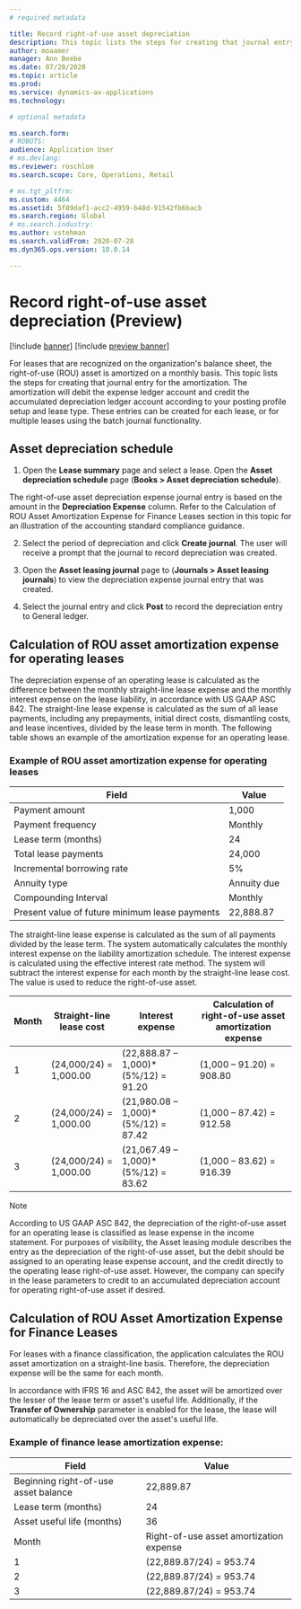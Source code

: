 ```yaml
---
# required metadata

title: Record right-of-use asset depreciation
description: This topic lists the steps for creating that journal entry for the amortization, which is necessary for leases that recognized on an organization's balance sheet. 
author: moaamer
manager: Ann Beebe
ms.date: 07/28/2020
ms.topic: article
ms.prod: 
ms.service: dynamics-ax-applications
ms.technology: 

# optional metadata

ms.search.form: 
# ROBOTS: 
audience: Application User
# ms.devlang: 
ms.reviewer: roschlom
ms.search.scope: Core, Operations, Retail

# ms.tgt_pltfrm: 
ms.custom: 4464
ms.assetid: 5f89daf1-acc2-4959-b48d-91542fb6bacb
ms.search.region: Global
# ms.search.industry: 
ms.author: vstehman
ms.search.validFrom: 2020-07-28
ms.dyn365.ops.version: 10.0.14

---
```


# Record right-of-use asset depreciation (Preview)

[!include [banner](../includes/banner.md)]
[!include [preview banner](../includes/preview-banner.md)]

For leases that are recognized on the organization's balance sheet, the right-of-use (ROU) asset is amortized on a monthly basis. This topic lists the steps for creating that journal entry for the amortization. The amortization will debit the expense ledger account and credit the accumulated depreciation ledger account according to your posting profile setup and lease type. These entries can be created for each lease, or for multiple leases using the batch journal functionality.

## Asset depreciation schedule
1. Open the **Lease summary** page and select a lease. Open the **Asset depreciation schedule** page (**Books > Asset depreciation schedule**).

The right-of-use asset depreciation expense journal entry is based on the amount in the **Depreciation Expense** column. Refer to the Calculation of ROU Asset Amortization Expense for Finance Leases section in this topic for an illustration of the accounting standard compliance guidance.

2. Select the period of depreciation and click **Create journal**. The user will receive a prompt that the journal to record depreciation was created.

3. Open the **Asset leasing journal** page to (**Journals > Asset leasing journals**) to view the depreciation expense journal entry that was created.

4. Select the journal entry and click **Post** to record the depreciation entry to General ledger.

## Calculation of ROU asset amortization expense for operating leases

The depreciation expense of an operating lease is calculated as the difference between the monthly straight-line lease expense and the monthly interest expense on the lease liability, in accordance with US GAAP ASC 842. The straight-line lease expense is calculated as the sum of all lease payments, including any prepayments, initial direct costs, dismantling costs, and lease incentives, divided by the lease term in month. The following table shows an example of the amortization expense for an operating lease. 

### Example of ROU asset amortization expense for operating leases

|     Field                                             	|     Value          	|
|-------------------------------------------------------	|--------------------	|
|     Payment amount                                    	|     1,000          	|
|     Payment frequency                                 	|     Monthly        	|
|     Lease term (months)                               	|     24             	|
|     Total lease payments                              	|     24,000         	|
|     Incremental borrowing rate                        	|     5%             	|
|     Annuity type                                      	|     Annuity due    	|
|     Compounding Interval                              	|     Monthly        	|
|     Present value of future minimum lease payments    	|     22,888.87      	|

The straight-line lease expense is calculated as the sum of all payments divided by the lease term. The system automatically calculates the monthly interest expense on the liability amortization schedule. The interest expense is calculated using the effective interest rate method. The system will subtract the interest expense for each month by the straight-line lease cost. The value is used to reduce the right-of-use asset.

|     Month    	|     Straight-line lease cost    	|     Interest expense                       	|     Calculation of right-of-use asset amortization expense    	|
|--------------	|---------------------------------	|--------------------------------------------	|---------------------------------------------------------------	|
|     1        	|     (24,000/24) = 1,000.00      	|     (22,888.87 – 1,000)*(5%/12) = 91.20    	|     (1,000 – 91.20) = 908.80                                  	|
|     2        	|     (24,000/24) = 1,000.00      	|     (21,980.08 – 1,000)*(5%/12) = 87.42    	|     (1,000 – 87.42) = 912.58                                  	|
|     3        	|     (24,000/24) = 1,000.00      	|     (21,067.49 – 1,000)*(5%/12) = 83.62    	|     (1,000 – 83.62) = 916.39                                  	|


> [!Note] 
> According to US GAAP ASC 842, the depreciation of the right-of-use asset for an operating lease is classified as lease expense in the income statement. For purposes of visibility, the Asset leasing module describes the entry as the depreciation of the right-of-use asset, but the debit should be assigned to an operating lease expense account, and the credit directly to the operating lease right-of-use asset. However, the company can specify in the lease parameters to credit to an accumulated depreciation account for operating right-of-use asset if desired.

## Calculation of ROU Asset Amortization Expense for Finance Leases

For leases with a finance classification, the application calculates the ROU asset amortization on a straight-line basis. Therefore, the depreciation expense will be the same for each month.

In accordance with IFRS 16 and ASC 842, the asset will be amortized over the lesser of the lease term or asset's useful life. Additionally, if the **Transfer of Ownership** parameter is enabled for the lease, the lease will automatically be depreciated over the asset's useful life.

### Example of finance lease amortization expense:

|     Field                                   	|     Value                                      	|
|---------------------------------------------	|------------------------------------------------	|
|     Beginning right-of-use asset balance    	|     22,889.87                                  	|
|     Lease term (months)                     	|     24                                         	|
|     Asset useful life (months)              	|     36                                         	|
|     Month                                   	|     Right-of-use asset amortization expense    	|
|     1                                       	|     (22,889.87/24) = 953.74                    	|
|     2                                       	|     (22,889.87/24) = 953.74                    	|
|     3                                       	|     (22,889.87/24) = 953.74                    	|
